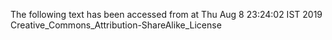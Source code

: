 The following text has been accessed from at Thu Aug 8 23:24:02 IST 2019
Creative_Commons_Attribution-ShareAlike_License
